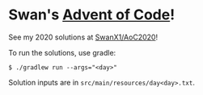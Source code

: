 # Swan's [Advent of Code](https://adventofcode.com/2021/about)!

See my 2020 solutions at [SwanX1/AoC2020](https://github.com/SwanX1/AoC2020)!

To run the solutions, use gradle:
```
$ ./gradlew run --args="<day>"
```

Solution inputs are in `src/main/resources/day<day>.txt`.